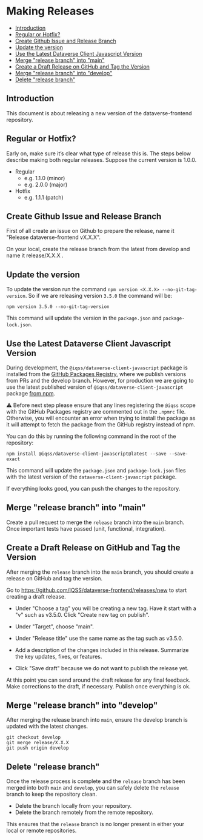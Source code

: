 # Making Releases

- [Introduction](#introduction)
- [Regular or Hotfix?](#regular-or-hotfix)
- [Create Github Issue and Release Branch](#create-github-issue-and-release-branch)
- [Update the version](#update-the-version)
- [Use the Latest Dataverse Client Javascript Version](#use-the-latest-dataverse-client-javascript-version)
- [Merge "release branch" into "main"](#merge-release-branch-into-main)
- [Create a Draft Release on GitHub and Tag the Version](#create-a-draft-release-on-github-and-tag-the-version)
- [Merge "release branch" into "develop"](#merge-release-branch-into-develop)
- [Delete "release branch"](#delete-release-branch)

## Introduction

This document is about releasing a new version of the dataverse-frontend repository.

## Regular or Hotfix?

Early on, make sure it’s clear what type of release this is. The steps below describe making both regular releases. Suppose the current version is 1.0.0.

- Regular
  - e.g. 1.1.0 (minor)
  - e.g. 2.0.0 (major)
- Hotfix
  - e.g. 1.1.1 (patch)

## Create Github Issue and Release Branch

First of all create an issue on Github to prepare the release, name it "Release dataverse-frontend vX.X.X".

On your local, create the release branch from the latest from develop and name it release/X.X.X .

## Update the version

To update the version run the command `npm version <X.X.X> --no-git-tag-version`. So if we are releasing version `3.5.0` the command will be:

```shell
npm version 3.5.0 --no-git-tag-version
```

This command will update the version in the `package.json` and `package-lock.json`.

## Use the Latest Dataverse Client Javascript Version

During development, the `@iqss/dataverse-client-javascript` package is installed from the [GitHub Packages Registry](https://github.com/IQSS/dataverse-client-javascript/pkgs/npm/dataverse-client-javascript), where we publish versions from PRs and the develop branch. However, for production we are going to use the latest published version of `@iqss/dataverse-client-javascript` package [from npm](https://www.npmjs.com/package/@iqss/dataverse-client-javascript?activeTab=versions).

⚠️ Before next step please ensure that any lines registering the `@iqss` scope with the GitHub Packages registry are commented out in the `.npmrc` file. Otherwise, you will encounter an error when trying to install the package as it will attempt to fetch the package from the GitHub registry instead of npm.

You can do this by running the following command in the root of the repository:

```shell
npm install @iqss/dataverse-client-javascript@latest --save --save-exact
```

This command will update the `package.json` and `package-lock.json` files with the latest version of the `dataverse-client-javascript` package.

If everything looks good, you can push the changes to the repository.

## Merge "release branch" into "main"

Create a pull request to merge the `release` branch into the `main` branch.
Once important tests have passed (unit, functional, integration).

## Create a Draft Release on GitHub and Tag the Version

After merging the `release` branch into the `main` branch, you should create a release on GitHub and tag the version.

Go to https://github.com/IQSS/dataverse-frontend/releases/new to start creating a draft release.

- Under "Choose a tag" you will be creating a new tag. Have it start with a "v" such as v3.5.0. Click "Create new tag on publish".

- Under "Target", choose "main".

- Under "Release title" use the same name as the tag such as v3.5.0.

- Add a description of the changes included in this release. Summarize the key updates, fixes, or features.

- Click "Save draft" because we do not want to publish the release yet.

At this point you can send around the draft release for any final feedback. Make corrections to the draft, if necessary. Publish once everything is ok.

## Merge "release branch" into "develop"

After merging the release branch into `main`, ensure the develop branch is updated with the latest changes.

```shell
git checkout develop
git merge release/X.X.X
git push origin develop
```

## Delete "release branch"

Once the release process is complete and the `release` branch has been merged into both `main` and `develop`, you can safely delete the `release` branch to keep the repository clean.

- Delete the branch locally from your repository.
- Delete the branch remotely from the remote repository.

This ensures that the `release` branch is no longer present in either your local or remote repositories.
